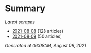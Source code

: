 # Summary
*Latest scrapes*
* [2021-08-08](https://github.com/nuuuwan/news_lk/blob/data/news_lk.2021-08-08.json) (128 articles)
* [2021-08-09](https://github.com/nuuuwan/news_lk/blob/data/news_lk.2021-08-09.json) (50 articles)

*Generated at 06:08AM, August 09, 2021*